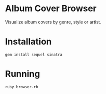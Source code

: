 # Album Cover Browser

Visualize album covers by genre, style or artist.

# Installation

```
gem install sequel sinatra
```

# Running

```
ruby browser.rb
```
